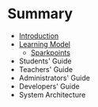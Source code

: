 # Summary

* [Introduction](README.md)
* [Learning Model](learning_model/README.md)
   * [Sparkpoints](learning_model/sparkpoints.md)
* Students' Guide
* Teachers' Guide
* Administrators' Guide
* Developers' Guide
* System Architecture

